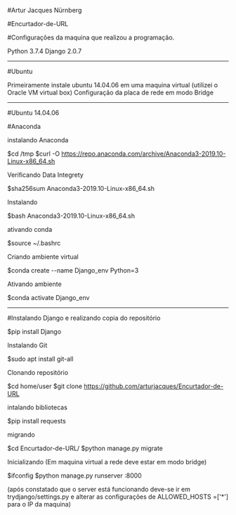 #Artur Jacques Nürnberg

#Encurtador-de-URL

#Configurações da maquina que realizou a programação.

Python 3.7.4
Django 2.0.7


--------------------------------------------------------------------------------------
#Ubuntu 

Primeiramente instale ubuntu 14.04.06 em uma maquina virtual (utilizei o Oracle VM virtual box)
Configuração da placa de rede em modo Bridge

--------------------------------------------------------------------------------------
#Ubuntu 14.04.06

#Anaconda

instalando Anaconda

$cd /tmp
$curl -O https://repo.anaconda.com/archive/Anaconda3-2019.10-Linux-x86_64.sh

Verificando Data Integrety 

$sha256sum Anaconda3-2019.10-Linux-x86_64.sh

Instalando

$bash Anaconda3-2019.10-Linux-x86_64.sh

ativando conda

$source ~/.bashrc

Criando ambiente virtual

$conda create --name Django_env Python=3

Ativando ambiente

$conda activate Django_env

--------------------------------------------------------------------------------------
#Instalando Django e realizando copia do repositório

$pip install Django

Instalando Git

$sudo apt install git-all

Clonando repositório

$cd home/user
$git clone https://github.com/arturjacques/Encurtador-de-URL

intalando bibliotecas

$pip install requests

migrando

$cd Encurtador-de-URL/
$python manage.py migrate

Inicializando (Em maquina virtual a rede deve estar em modo bridge)

$ifconfig
$python manage.py runserver <ip>:8000

(após constatado que o server está funcionando deve-se ir em trydjango/settings.py e alterar as
configurações de ALLOWED_HOSTS =['*'] para o IP da maquina)
